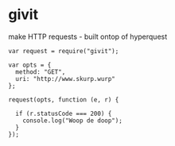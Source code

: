 # givit
make HTTP requests - built ontop of hyperquest

```
var request = require("givit");

var opts = {
  method: "GET",
  uri: "http://www.skurp.wurp"
};

request(opts, function (e, r) {

  if (r.statusCode === 200) {
    console.log("Woop de doop");
  }
});
```
